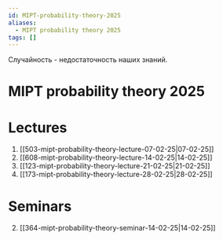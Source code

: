 ```yaml
---
id: MIPT-probability-theory-2025
aliases:
  - MIPT probability theory 2025
tags: []
---
```

Случайность - недостаточность наших знаний.

# MIPT probability theory 2025

# Lectures

1. [[503-mipt-probability-theory-lecture-07-02-25|07-02-25]]
2. [[608-mipt-probability-theory-lecture-14-02-25|14-02-25]]
3. [[123-mipt-probability-theory-lecture-21-02-25|21-02-25]]
4. [[173-mipt-probability-theory-lecture-28-02-25|28-02-25]]

# Seminars
2. [[364-mipt-probability-theory-seminar-14-02-25|14-02-25]]
